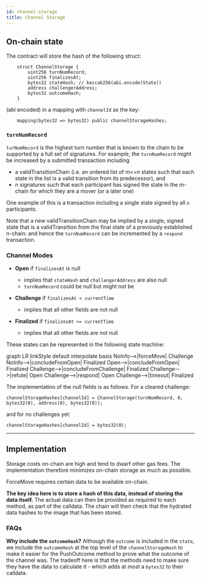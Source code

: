 ```yaml
---
id: channel-storage
title: Channel Storage
---
```


## On-chain state

The contract will store the hash of the following struct:

```solidity
    struct ChannelStorage {
        uint256 turnNumRecord;
        uint256 finalizesAt;
        bytes32 stateHash; // keccak256(abi.encode(State))
        address challengerAddress;
        bytes32 outcomeHash;
    }
```

(abi encoded) in a mapping with `channelId` as the key:

```solidity
    mapping(bytes32 => bytes32) public channelStorageHashes;
```

### `turnNumRecord`

`turNumRecord` is the highest turn number that is known to the chain to be supported by a full set of signatures. For example, the `turnNumRecord` might be increased by a submitted transaction including

- a validTransitionChain (i.e. an ordered list of m<=n states such that each state in the list is a valid transition from its predecessor), and
- n signatures such that each participant has signed the state in the m-chain for which they are a mover (or a later one)

One example of this is a transaction including a single state signed by all `n` participants.

Note that a new validTransitionChain may be implied by a single, signed state that is a validTransition from the final state of a previously established n-chain: and hence the `turnNumRecord` can be incremented by a `respond` transaction.

### Channel Modes

- **Open** if `finalizesAt` is null
  - implies that `stateHash` and `challengerAddress` are also null
  - `turnNumRecord` could be null but might not be
- **Challenge** if `finalizesAt < currentTime`
  - implies that all other fields are not null
- **Finalized** if `finalizesAt >= currentTime`

  - implies that all other fields are not null

These states can be represented in the following state machine:

<div class="mermaid">
graph LR
linkStyle default interpolate basis
NoInfo-->|forceMove| Challenge
NoInfo-->|concludeFromOpen| Finalized
Open-->|concludeFromOpen| Finalized
Challenge-->|concludeFromChallenge| Finalized
Challenge-->|refute| Open
Challenge-->|respond| Open
Challenge-->|timeout| Finalized
</div>

The implementatino of the null fields is as follows. For a cleared challenge:

```solidity
channelStorageHashes[channelId] = ChannelStorage(turnNumRecord, 0, bytes32(0), address(0), bytes32(0));
```

and for no challenges yet:

```solidity
channelStorageHashes[channelId] = bytes32(0);
```

---

## Implementation

Storage costs on-chain are high and tend to dwarf other gas fees. The implementation therefore minimizes on-chain storage as much as possible.

ForceMove requires certain data to be available on-chain.

**The key idea here is to store a hash of this data, instead of storing the data itself.** The actual data can then be provided as required to each method, as part of the calldata. The chain will then check that the hydrated data hashes to the image that has been stored.

### FAQs

**Why include the `outcomeHash`?** Although the `outcome` is included in the `state`, we include the `outcomeHash` at the top level of the `channelStorageHash` to make it easier for the PushOutcome method to prove what the outcome of the channel was. The tradeoff here is that the methods need to make sure they have the data to calculate it - which adds at most a `bytes32` to their calldata.
